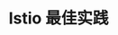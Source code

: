 ---
title: "Istio 最佳实践"
linkTitle: "Istio 最佳实践"
weight: 3
description: >
  介绍用户从 Spring Cloud，Dubbo 等传统微服务框架迁移到 Istio 服务网格时的最佳实践
---